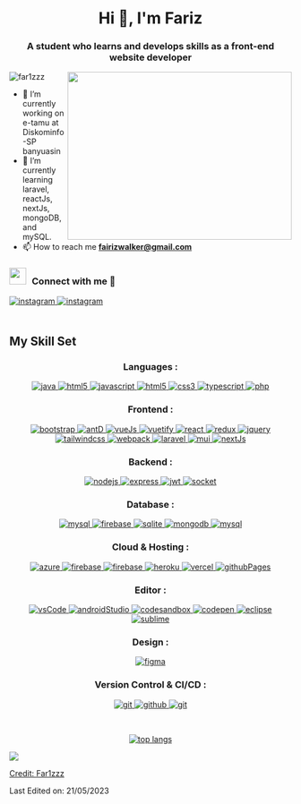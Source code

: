 <h1 align="center">Hi 👋, I'm Fariz</h1>
<h3 align="center">A student who learns and develops skills as a front-end website developer</h3>
<img align="right" src="https://media.giphy.com/media/bGgsc5mWoryfgKBx1u/giphy.gif" width="400" height="300"/>


<p align="left"> <img src="https://komarev.com/ghpvc/?username=far1zzz&label=Profile%20views&color=0e75b6&style=flat" alt="far1zzz" /> </p>



- 🔭 I’m currently working on e-tamu at Diskominfo-SP banyuasin  
- 🌱 I’m currently learning laravel, reactJs, nextJs, mongoDB, and mySQL.  
- 📫 How to reach me **fairizwalker@gmail.com**

<h3 align="left" > <img src="https://media.giphy.com/media/iY8CRBdQXODJSCERIr/giphy.gif" width="30" height="30" style="margin-right: 10px;">Connect with me 🤝 </h3> 
<div align="left">
<a href="https://instagram.com/far1zzzzz__" target="_blank">
<img src=https://img.shields.io/badge/instagram-%23000000.svg?&style=for-the-badge&logo=instagram&logoColor=white alt=instagram style="margin-bottom: 5px;" />
</a>  
<a href="https://discord.com/users/398918821919850496" target="_blank">
<img src=https://img.shields.io/badge/discord-%23000000.svg?&style=for-the-badge&logo=instagram&logoColor=white alt=instagram style="margin-bottom: 5px;" />
</a>
</div>  
<br/>


## My Skill Set  
<h3 align="center">Languages :</h3>
<p align="center">
  <a href="#" target="_blank"> 
    <img src="https://img.shields.io/badge/Java-007396.svg?style=for-the-badge&logo=java&logoColor=white" 
      alt="java"/> 
  </a>
  <a href="#" target="_blank"> 
    <img src="https://img.shields.io/badge/html5-%23E34F26.svg?style=for-the-badge&logo=html5&logoColor=white" 
      alt="html5"/> 
  </a>
  <a href="#" target="_blank"> 
    <img src="https://img.shields.io/badge/javascript-%23323330.svg?style=for-the-badge&logo=javascript&logoColor=%23F7DF1E"
      alt="javascript"/> 
  </a>
  <a href="#" target="_blank"> 
    <img src="https://img.shields.io/badge/html-E34F26.svg?style=for-the-badge&logo=html5&logoColor=white"
      alt="html5"/> 
  </a>
  <a href="#" target="_blank">
    <img src="https://img.shields.io/badge/css-1572B6.svg?style=for-the-badge&logo=css3&logoColor=white"
      alt="css3"/>
  </a>
  <a href="#" target="_blank"> 
    <img src="https://img.shields.io/badge/typescript-%23007ACC.svg?style=for-the-badge&logo=typescript&logoColor=white"
      alt="typescript"/>
  </a>
  <a href="#" target="_blank"> 
    <img src="https://img.shields.io/badge/php-%23777BB4.svg?style=for-the-badge&logo=php&logoColor=white"
      alt="php"/>
  </a>
</p>

<h3 align="center">Frontend :</h3>
<p align="center">
  <a href="#" target="_blank">
    <img src="https://img.shields.io/badge/bootstrap-7952B3.svg?style=for-the-badge&logo=bootstrap&logoColor=white"
      alt="bootstrap"/>
  </a>
  <a href="#" target="_blank">
    <img src="https://img.shields.io/badge/-AntDesign-%230170FE?style=for-the-badge&logo=ant-design&logoColor=white"
      alt="antD"/>
  </a>
  <a href="#" target="_blank">
    <img src="https://img.shields.io/badge/vuejs-%2335495e.svg?style=for-the-badge&logo=vuedotjs&logoColor=%234FC08D"
      alt="vueJs"/>
  </a>
  <a href="#" target="_blank">
    <img src="https://img.shields.io/badge/Vuetify-1867C0?style=for-the-badge&logo=vuetify&logoColor=AEDDFF"
      alt="vuetify"/>
  </a>
  <a href="#" target="_blank"> 
    <img src="https://img.shields.io/badge/reactjs-61DAFB.svg?style=for-the-badge&logo=react&logoColor=black"
      alt="react"/> 
  </a>
  <a href="#" target="_blank"> 
    <img src="https://img.shields.io/badge/redux-764ABC.svg?style=for-the-badge&logo=redux&logoColor=white" alt="redux"/> 
  </a> 
  <a href="#" target="_blank">
    <img src="https://img.shields.io/badge/jquery-0769AD.svg?style=for-the-badge&logo=jquery&logoColor=white" alt="jquery"/> 
  </a>
   <a href="https://tailwindcss.com/" target="_blank">
    <img src="https://img.shields.io/badge/tailwindcss-%2338B2AC.svg?style=for-the-badge&logo=tailwind-css&logoColor=white" alt="tailwindcss"/> 
  </a>
  <a href="https://webpack.js.org" target="_blank">
    <img src="https://img.shields.io/badge/webpack-8DD6F9.svg?style=for-the-badge&logo=webpack&logoColor=black"
      alt="webpack"/>
  </a>
  <a href="#" target="_blank">
    <img src="https://img.shields.io/badge/laravel-%23FF2D20.svg?style=for-the-badge&logo=laravel&logoColor=white"
      alt="laravel"/>
  </a>
  <a href="#" target="_blank">
    <img src="https://img.shields.io/badge/MUI-%230081CB.svg?style=for-the-badge&logo=mui&logoColor=white"
      alt="mui"/>
  </a>
  <a href="#" target="_blank">
    <img src="https://img.shields.io/badge/Next-black?style=for-the-badge&logo=next.js&logoColor=white"
      alt="nextJs"/>
  </a>
</p>

<h3 align="center">Backend :</h3>
<p align="center">
  <a href="#" target="_blank"> 
    <img src="https://img.shields.io/badge/node.js-339933.svg?style=for-the-badge&logo=nodedotjs&logoColor=white"
      alt="nodejs"/> 
  </a>
  <a href="#" target="_blank">
    <img src="https://img.shields.io/badge/express-000000.svg?style=for-the-badge&logo=express&logoColor=white"
      alt="express" />
  <a/>
  <a href="#" target="_blank">
    <img src="https://img.shields.io/badge/JWT-black?style=for-the-badge&logo=JSON%20web%20tokens"
      alt="jwt" />
  <a/>
  <a href="#" target="_blank"> 
    <img src="https://img.shields.io/badge/Socket.io-black?style=for-the-badge&logo=socket.io&badgeColor=010101"
      alt="socket"/> 
  </a>
</p>

<h3 align="center">Database :</h3>
<p align="center">
  <a href="#" target="_blank"> 
    <img src="https://img.shields.io/badge/Microsoft%20SQL%20Server-CC2927?style=for-the-badge&logo=microsoft%20sql%20server&logoColor=white"
      alt="mysql"/> 
  </a>
  <a href="#" target="_blank"> 
    <img src="https://img.shields.io/badge/Firebase-039BE5?style=for-the-badge&logo=Firebase&logoColor=white"
      alt="firebase"/>
  </a>
  <a href="#" target="_blank"> 
    <img src="https://img.shields.io/badge/sqlite-003B57.svg?style=for-the-badge&logo=sqlite&logoColor=white"
      alt="sqlite"/> 
  </a>
  <a href="#" target="_blank"> 
    <img src="https://img.shields.io/badge/mongodb-47A248.svg?style=for-the-badge&logo=mongodb&logoColor=white"
      alt="mongodb"/> 
  </a> 
  <a href="#" target="_blank"> 
    <img src="https://img.shields.io/badge/mysql-%2300f.svg?style=for-the-badge&logo=mysql&logoColor=white"
      alt="mysql"/> 
  </a> 
</p>

<h3 align="center">Cloud & Hosting :</h3>
<p align="center">
  <a href="#" target="_blank">
    <img  src="https://img.shields.io/badge/Azure-0078D4?style=for-the-badge&logo=microsoftazure&logoColor=white" alt="azure"/> 
  </a>
  <a href="#" target="_blank">
    <img src="https://img.shields.io/badge/firebase-FFCA28.svg?style=for-the-badge&logo=firebase&logoColor=black" alt="firebase"/>
  </a>
  <a href="#" target="_blank">
    <img src="https://img.shields.io/badge/netlify-00C7B7.svg?style=for-the-badge&logo=netlify&logoColor=black" alt="firebase"/>
  </a>
  <a href="#" target="_blank"> 
    <img src="https://img.shields.io/badge/heroku-430098.svg?style=for-the-badge&logo=heroku&logoColor=white"
      alt="heroku"/> 
  </a> 
  <a href="#" target="_blank"> 
    <img src="https://img.shields.io/badge/vercel-%23000000.svg?style=for-the-badge&logo=vercel&logoColor=white"
      alt="vercel"/> 
  </a>
  <a href="#" target="_blank"> 
    <img src="https://img.shields.io/badge/github%20pages-121013?style=for-the-badge&logo=github&logoColor=white"
      alt="githubPages"/> 
  </a>
</p>
    
<h3 align="center">Editor :</h3>
<p align="center">
  <a href="#" target="_blank">
    <img src="https://img.shields.io/badge/Visual%20Studio%20Code-0078d7.svg?style=for-the-badge&logo=visual-studio-code&logoColor=white"
      alt="vsCode"/>
  </a>
  <a href="#" target="_blank">
    <img src="https://img.shields.io/badge/Android%20Studio-3DDC84.svg?style=for-the-badge&logo=android-studio&logoColor=white"
      alt="androidStudio"/>
  </a>
  <a href="#" target="_blank">
    <img src="https://img.shields.io/badge/Codesandbox-040404?style=for-the-badge&logo=codesandbox&logoColor=DBDBDB"
      alt="codesandbox"/>
  </a>
  <a href="#" target="_blank">
    <img src="https://img.shields.io/badge/CodePen-white?style=for-the-badge&logo=codepen&logoColor=black"
      alt="codepen"/>
  </a>
  <a href="#" target="_blank">
    <img src="https://img.shields.io/badge/Eclipse-FE7A16.svg?style=for-the-badge&logo=Eclipse&logoColor=white"
      alt="eclipse"/>
  </a>
  <a href="#" target="_blank">
    <img src="https://img.shields.io/badge/sublime_text-%23575757.svg?style=for-the-badge&logo=sublime-text&logoColor=important"
      alt="sublime"/>
  </a>
</p>

<h3 align="center">Design :</h3>
<p align="center">
  <a href="#" target="_blank">
    <img src="https://img.shields.io/badge/figma-%23F24E1E.svg?style=for-the-badge&logo=figma&logoColor=white"
      alt="figma"/>
  </a>
</p>

<h3 align="center">Version Control & CI/CD :</h3>
<p align="center">
  <a href="#" target="_blank">
    <img src="https://img.shields.io/badge/git-F05032.svg?style=for-the-badge&logo=git&logoColor=white"
      alt="git"/>
  </a>
  <a href="#" target="_blank">
    <img src="https://img.shields.io/badge/github-181717.svg?style=for-the-badge&logo=github&logoColor=white" alt="github" />
  </a>
  <a href="#" target="_blank">
    <img src="https://img.shields.io/badge/gitlab-181717.svg?style=for-the-badge&logo=gitlab&logoColor=white"
      alt="git"/>
</p>


<br/>  

<p align="center">
  <img src="https://github-readme-stats.vercel.app/api/top-langs/?username=Far1zzz&title_color=ffffff&text_color=c9cacc&icon_color=2bbc8a&bg_color=1d1f21&exclude_repo=things-bin-aws&hide=hcl,html,css,less,scss,jupyter%20notebook,blade,pug" alt="top langs"/>
</p>

<!-- | <a href="#"><img align="center" src="https://github-readme-stats.vercel.app/api?username=Far1zzz&show_icons=true&theme=tokyonight"/></a> | <a href="#"><img align="center" src="https://github-readme-streak-stats.herokuapp.com/?user=Far1zzz&theme=tokyonight" alt="Nur Far1zzz github stats" /></a> |
| ------------- | ------------- |-->


<img src="https://user-images.githubusercontent.com/73097560/115834477-dbab4500-a447-11eb-908a-139a6edaec5c.gif">

Credit: [Far1zzz](https://github.com/Far1zzz)

Last Edited on: 21/05/2023



